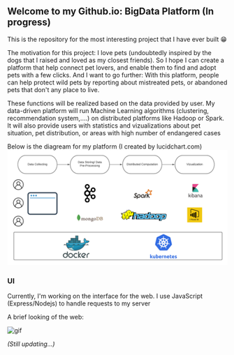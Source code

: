 ## Welcome to my Github.io: BigData Platform (In progress)
This is the repository for the most interesting project that I have ever built :grin:

The motivation for this project: I love pets (undoubtedly inspired by the dogs that I raised and loved as my closest friends). So I hope I can create a platform that help connect pet lovers, and enable them to find and adopt pets with a few clicks. And I want to go further: With this platform, people can help protect wild pets by reporting about mistreated pets, or abandoned pets that don't any place to live. 

These functions will be realized based on the data provided by user. My data-driven platform will run Machine Learning algorithms (clustering, recommendation system,....) on distributed platforms like Hadoop or Spark. It will also provide users with statistics and vizualizations about pet situation, pet distribution, or areas with high number of endangered cases

Below is the diagream for my platform (I created by lucidchart.com)
![diagram](./diagram/platform-diagram.png)



### UI
Currently, I'm working on the interface for the web. I use JavaScript (Express/Nodejs) to handle requests to my server

A brief looking of the web:

![gif](web-interface/bigdata-platform-interface/public/images/Animation.gif)

*(Still updating...)*
